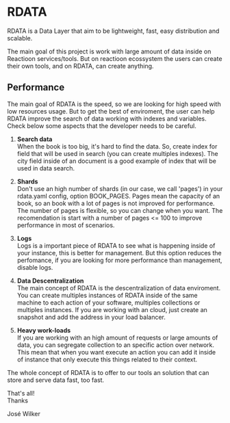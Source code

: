 # RDATA
RDATA is a Data Layer that aim to be lightweight, fast, easy distribution and scalable. 

The main goal of this project is work with large amount of data inside on Reactioon services/tools. But on reactioon ecossystem the users can create their own tools, and on RDATA, can create anything.

## Performance
The main goal of RDATA is the speed, so we are looking for high speed with low resources usage. But to get the best of enviroment, the user can help RDATA improve the search of data working with indexes and variables. Check below some aspects that the developer needs to be careful.

1. **Search data**  
When the book is too big, it's hard to find the data. So, create index for field that will be used in search (you can create multiples indexes). The city field inside of an document is a good example of index that will be used in data search.

2. **Shards**  
Don't use an high number of shards (in our case, we call 'pages') in your rdata.yaml config, option BOOK_PAGES. Pages mean the capacity of an book, so an book with a lot of pages is not improved for performance. The number of pages is flexible, so you can change when you want. The recomendation is start with a number of pages <= 100 to improve performance in most of scenarios.

3. **Logs**  
Logs is a important piece of RDATA to see what is happening inside of your instance, this is better for management. But this option reduces the perfomance, if you are looking for more performance than management, disable logs.

4. **Data Descentralization**  
The main concept of RDATA is the descentralization of data enviroment. You can create multiples instances of RDATA inside of the same machine to each action of your software, multiples collections or multiples instances. If you are working with an cloud, just create an snapshot and add the address in your load balancer.

5. **Heavy work-loads**  
If you are working with an high amount of requests or large amounts of data, you can segregate collection to an specific action over network. This mean that when you want execute an action you can add it inside of instance that only execute this things related to their context.


The whole concept of RDATA is to offer to our tools an solution that can store and serve data fast, too fast.

That's all!  
Thanks

José Wilker